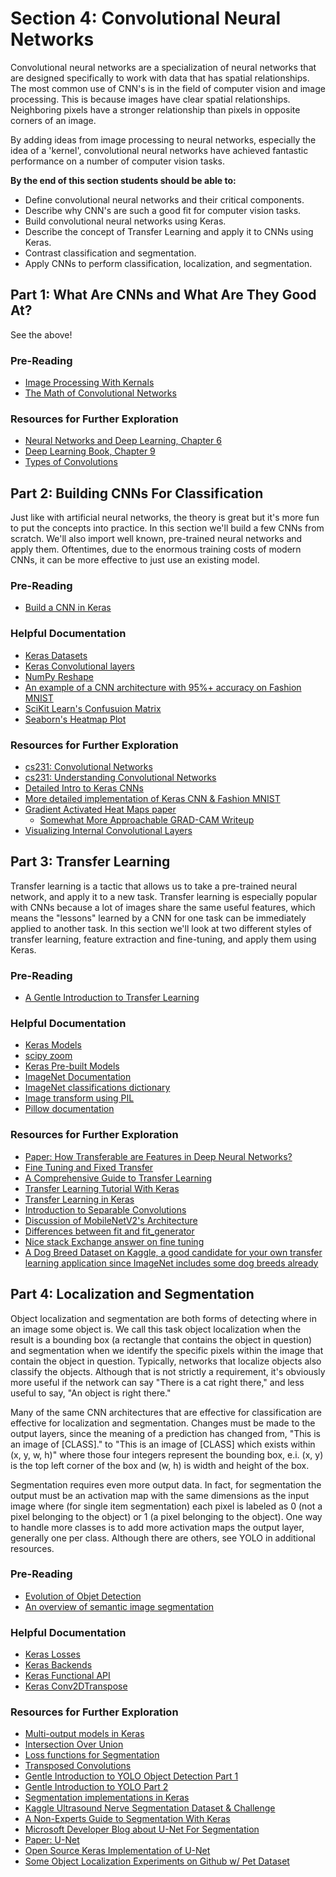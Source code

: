 # Section 4: Convolutional Neural Networks

Convolutional neural networks are a specialization of neural networks that are designed specifically to work with data that has spatial relationships. The most common use of CNN's is in the field of computer vision and image processing. This is because images have clear spatial relationships. Neighboring pixels have a stronger relationship than pixels in opposite corners of an image.

By adding ideas from image processing to neural networks, especially the idea of a 'kernel', convolutional neural networks have achieved fantastic performance on a number of computer vision tasks.

**By the end of this section students should be able to:**

* Define convolutional neural networks and their critical components.
* Describe why CNN's are such a good fit for computer vision tasks.
* Build convolutional neural networks using Keras.
* Describe the concept of Transfer Learning and apply it to CNNs using Keras.
* Contrast classification and segmentation.
* Apply CNNs to perform classification, localization, and segmentation.

## Part 1: What Are CNNs and What Are They Good At?

See the above!

### Pre-Reading

* [Image Processing With Kernals](http://setosa.io/ev/image-kernels/)
* [The Math of Convolutional Networks](https://towardsdatascience.com/gentle-dive-into-math-behind-convolutional-neural-networks-79a07dd44cf9)

### Resources for Further Exploration

* [Neural Networks and Deep Learning, Chapter 6](http://neuralnetworksanddeeplearning.com/chap6.html#introducing_convolutional_networks)
* [Deep Learning Book, Chapter 9](http://www.deeplearningbook.org/contents/convnets.html)
* [Types of Convolutions](https://towardsdatascience.com/types-of-convolutions-in-deep-learning-717013397f4d)

## Part 2: Building CNNs For Classification

Just like with artificial neural networks, the theory is great but it's more fun to put the concepts into practice. In this section we'll build a few CNNs from scratch. We'll also import well known, pre-trained neural networks and apply them. Oftentimes, due to the enormous training costs of modern CNNs, it can be more effective to just use an existing model.

### Pre-Reading

* [Build a CNN in Keras](https://towardsdatascience.com/building-a-convolutional-neural-network-cnn-in-keras-329fbbadc5f5)

### Helpful Documentation

* [Keras Datasets](https://keras.io/datasets/)
* [Keras Convolutional layers](https://keras.io/layers/convolutional/)
* [NumPy Reshape](https://docs.scipy.org/doc/numpy/reference/generated/numpy.reshape.html)
* [An example of a CNN architecture with 95%+ accuracy on Fashion MNIST](https://github.com/cmasch/zalando-fashion-mnist)
* [SciKit Learn's Confusuion Matrix](https://scikit-learn.org/stable/modules/generated/sklearn.metrics.confusion_matrix.html)
* [Seaborn's Heatmap Plot](https://seaborn.pydata.org/generated/seaborn.heatmap.html)

### Resources for Further Exploration

* [cs231: Convolutional Networks](https://cs231n.github.io/convolutional-networks/)
* [cs231: Understanding Convolutional Networks](https://cs231n.github.io/understanding-cnn/)
* [Detailed Intro to Keras CNNs](https://www.pyimagesearch.com/2018/12/31/keras-conv2d-and-convolutional-layers/)
* [More detailed implementation of Keras CNN & Fashion MNIST](https://www.pyimagesearch.com/2019/02/11/fashion-mnist-with-keras-and-deep-learning/)
* [Gradient Activated Heat Maps paper](https://arxiv.org/abs/1610.02391)
  * [Somewhat More Approachable GRAD-CAM Writeup](https://jacobgil.github.io/deeplearning/class-activation-maps)
* [Visualizing Internal Convolutional Layers](https://machinelearningmastery.com/how-to-visualize-filters-and-feature-maps-in-convolutional-neural-networks/)

## Part 3: Transfer Learning

Transfer learning is a tactic that allows us to take a pre-trained neural network, and apply it to a new task. Transfer learning is especially popular with CNNs because a lot of images share the same useful features, which means the "lessons" learned by a CNN for one task can be immediately applied to another task. In this section we'll look at two different styles of transfer learning, feature extraction and fine-tuning, and apply them using Keras.

### Pre-Reading

* [A Gentle Introduction to Transfer Learning](https://machinelearningmastery.com/transfer-learning-for-deep-learning/)

### Helpful Documentation

* [Keras Models](https://keras.io/models/model/)
* [scipy zoom](http://scipy.github.io/devdocs/generated/scipy.ndimage.zoom.html#scipy.ndimage.zoom)
* [Keras Pre-built Models](https://keras.io/applications/)
* [ImageNet Documentation](http://image-net.org/about-overview)
* [ImageNet classifications dictionary](https://gist.github.com/yrevar/942d3a0ac09ec9e5eb3a)
* [Image transform using PIL](https://jdhao.github.io/2017/11/06/resize-image-to-square-with-padding/)
* [Pillow documentation](https://pillow.readthedocs.io/en/stable/)

### Resources for Further Exploration

* [Paper: How Transferable are Features in Deep Neural Networks?](https://arxiv.org/pdf/1411.1792.pdf)
* [Fine Tuning and Fixed Transfer](http://cs231n.github.io/transfer-learning/)
* [A Comprehensive Guide to Transfer Learning](https://towardsdatascience.com/a-comprehensive-hands-on-guide-to-transfer-learning-with-real-world-applications-in-deep-learning-212bf3b2f27a)
* [Transfer Learning Tutorial With Keras](https://www.hackerearth.com/practice/machine-learning/transfer-learning/transfer-learning-intro/tutorial/)
* [Transfer Learning in Keras](https://towardsdatascience.com/keras-transfer-learning-for-beginners-6c9b8b7143e)
* [Introduction to Separable Convolutions](https://towardsdatascience.com/a-basic-introduction-to-separable-convolutions-b99ec3102728)
* [Discussion of MobileNetV2's Architecture](https://towardsdatascience.com/mobilenetv2-inverted-residuals-and-linear-bottlenecks-8a4362f4ffd5)
* [Differences between fit and fit_generator](https://www.pyimagesearch.com/2018/12/24/how-to-use-keras-fit-and-fit_generator-a-hands-on-tutorial/)
* [Nice stack Exchange answer on fine tuning](https://datascience.stackexchange.com/questions/28383/using-a-pre-trained-cnn-classifier-and-apply-it-on-a-different-image-dataset/28387#28387)
* [A Dog Breed Dataset on Kaggle, a good candidate for your own transfer learning application since ImageNet includes some dog breeds already](https://www.kaggle.com/c/dog-breed-identification/data)

## Part 4: Localization and Segmentation

Object localization and segmentation are both forms of detecting where in an image some object is. We call this task object localization when the result is a bounding box (a rectangle that contains the object in question) and segmentation when we identify the specific pixels within the image that contain the object in question. Typically, networks that localize objects also classify the objects. Although that is not strictly a requirement, it's obviously more useful if the network can say "There is a cat right there," and less useful to say, "An object is right there."

Many of the same CNN architectures that are effective for classification are effective for localization and segmentation. Changes must be made to the output layers, since the meaning of a prediction has changed from, "This is an image of [CLASS]." to "This is an image of [CLASS] which exists within (x, y, w, h)" where those four integers represent the bounding box, e.i. (x, y) is the top left corner of the box and (w, h) is width and height of the box.

Segmentation requires even more output data. In fact, for segmentation the output must be an activation map with the same dimensions as the input image where (for single item segmentation) each pixel is labeled as 0 (not a pixel belonging to the object) or 1 (a pixel belonging to the object). One way to handle more classes is to add more activation maps the output layer, generally one per class. Although there are others, see YOLO in additional resources.

### Pre-Reading

* [Evolution of Objet Detection](https://towardsdatascience.com/evolution-of-object-detection-and-localization-algorithms-e241021d8bad)
* [An overview of semantic image segmentation](https://www.jeremyjordan.me/semantic-segmentation/)

### Helpful Documentation

* [Keras Losses](https://keras.io/losses/)
* [Keras Backends](https://keras.io/backend/)
* [Keras Functional API](https://keras.io/getting-started/functional-api-guide/)
* [Keras Conv2DTranspose](https://keras.io/layers/convolutional/#conv2dtranspose)

### Resources for Further Exploration

* [Multi-output models in Keras](https://www.pyimagesearch.com/2018/06/04/keras-multiple-outputs-and-multiple-losses/)
* [Intersection Over Union](https://www.pyimagesearch.com/2016/11/07/intersection-over-union-iou-for-object-detection/)
* [Loss functions for Segmentation](https://lars76.github.io/neural-networks/object-detection/losses-for-segmentation/)
* [Transposed Convolutions](https://medium.com/apache-mxnet/transposed-convolutions-explained-with-ms-excel-52d13030c7e8)
* [Gentle Introduction to YOLO Object Detection Part 1](https://hackernoon.com/gentle-guide-on-how-yolo-object-localization-works-with-keras-part-1-aec99277f56f)
* [Gentle Introduction to YOLO Part 2](https://heartbeat.fritz.ai/gentle-guide-on-how-yolo-object-localization-works-with-keras-part-2-65fe59ac12d)
* [Segmentation implementations in Keras]( https://github.com/divamgupta/image-segmentation-keras)
* [Kaggle Ultrasound Nerve Segmentation Dataset & Challenge](https://www.kaggle.com/c/ultrasound-nerve-segmentation/discussion/21358)
* [A Non-Experts Guide to Segmentation With Keras](https://medium.com/@hanrelan/a-non-experts-guide-to-image-segmentation-using-deep-neural-nets-dda5022f6282)
* [Microsoft Developer Blog about U-Net For Segmentation](https://www.microsoft.com/developerblog/2018/07/18/semantic-segmentation-small-data-using-keras-azure-deep-learning-virtual-machine/)
* [Paper: U-Net](https://arxiv.org/abs/1505.04597)
* [Open Source Keras Implementation of U-Net](https://github.com/zhixuhao/unet)
* [Some Object Localization Experiments on Github w/ Pet Dataset](https://github.com/lars76/object-localization)
